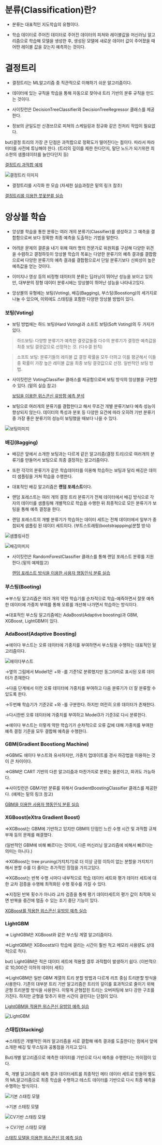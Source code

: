 # 분류(Classification)란?

- 분류는 대표적인 지도학습의 유형이다.

- 학습 데이터로 주어진 데이터로 주어진 데이터의 피쳐와 레이블값을 머신러닝 알고리즘으로 학습해 모델을 생성한 후, 생성된 모델에 새로운 데이터 값이 주어졌을 때 어떤 레이블 값을 갖는지 예측하는 것이다.


# 결정트리

- 결정트리는 ML알고리즘 중 직관적으로 이해하기 쉬운 알고리즘이다.

- 데이터에 있는 규칙을 학습을 통해 자동으로 찾아내 트리 기반의 분류 규칙을 만드는 것이다.

- 사이킷런은 DecisionTreeClassifier와 DecisionTreeRegressor 클래스를 제공한다.

- 정보의 균일도만 신경쓰므로 피쳐의 스케일링과 정규화 같은 전처리 작업이 필요없다.

but)결정 트리의 가장 큰 단점은 과적합으로 정확도가 떨어진다는 점이다. 따라서 파라미터를 사전에 튜닝해야 한다. (트리의 깊이를 제한 한다던지, 말단 노드가 되기위한 최소한의 샘플데이터를 늘인다던지 등)

[결정트리 과적합 예제](https://github.com/JIWON0520/TIL/blob/main/%EB%A8%B8%EC%8B%A0%EB%9F%AC%EB%8B%9D/%EC%8B%A4%EC%8A%B5/%EB%B6%84%EB%A5%98/%EA%B2%B0%EC%A0%95%ED%8A%B8%EB%A6%AC%20%EA%B3%BC%EC%A0%81%ED%95%A9%20%EC%8B%A4%EC%8A%B5.md)

![결정트리 이미지](https://s3.us-west-2.amazonaws.com/secure.notion-static.com/892a8bc5-5ade-46c6-b7f9-8fefca5628d5/Untitled.png?X-Amz-Algorithm=AWS4-HMAC-SHA256&X-Amz-Credential=AKIAT73L2G45O3KS52Y5%2F20210607%2Fus-west-2%2Fs3%2Faws4_request&X-Amz-Date=20210607T143026Z&X-Amz-Expires=86400&X-Amz-Signature=3e07cc88dc313dbe52dfd67573b25a60ed7f6125ae6f3ca3971e8267610ea2aa&X-Amz-SignedHeaders=host&response-content-disposition=filename%20%3D%22Untitled.png%22)
- 결정트리를 시각화 한 모습 (자세한 실습과정은 밑의 링크 참조)

[결정트리를 이용한 붓꽃분류 실습](https://github.com/JIWON0520/TIL/blob/main/%EB%A8%B8%EC%8B%A0%EB%9F%AC%EB%8B%9D/%EC%8B%A4%EC%8A%B5/%EB%B6%84%EB%A5%98/%EA%B2%B0%EC%A0%95%ED%8A%B8%EB%A6%AC%EB%A5%BC%20%EC%9D%B4%EC%9A%A9%ED%95%9C%20%EB%B6%93%EA%BD%83%EB%B6%84%EB%A5%98%20%EC%8B%A4%EC%8A%B5.md)


# 앙상블 학습

- 앙상블 학습을 통한 분류는 여러 개의 분류기(Classifier)를 생성하고 그 예측을 결합함으로써 보다 정확한 최종 예측을 도출하는 기법을 말한다.

- 어려운 문제의 결론을 내기 위해 여러 명의 전문가로 위원회를 구성해 다양한 위견을 수렴하고 결정하듯이 앙상블 학습의 목표는 다양한 분류기의 예측 결과를 결합함으로써 다양한 분류기의 예측 결과를 결합함으로서 단일 분류기보다 신뢰성이 높은 예측값을 얻는 것이다.

- 이미지나 영상 등의 비정형 데이터의 분류는 딥러닝이 뛰어난 성능을 보이고 있지만, 대부분의 정형 데이터 분류시에는 앙상블이 뛰어난 성능을 나타내고있다.

- 앙상블의 유형에는 보팅(Voting), 배깅(Bagging), 부스팅(Boostiong)의 세가지로 나눌 수 있으며, 이외에도 스태킹을 포함한 다양한 앙상블 방법이 있다.


### 보팅(Voting)

- 보팅 방법에는 하드 보팅(Hard Voting)과 소프트 보팅(Soft Voting)의 두 가지가 있다. 

> 하드보팅:  다양항 분류기가 예측한 결괏값들중 다수의 분류기가 결정한 예측값을 최종 보팅 결괏값으로 선정하는 것. (다수결 원칙)

> 소프트 보팅: 분류기들의 레이블 값 결정 확률을 모두 더하고 이를 평균해서 이들 중 확률이 가장 높은 레이블 값을 최종 보팅 결괏값으로 선정. 일반적인 보팅 방법.

- 사이킷런은 VotingClassifier 클래스를 제공함으로써 보팅 방식의 앙상블을 구현할 수 있다. (밑의 실습 참고)

  [보팅을 이용한 위스콘신 유방함 예측 분석](https://github.com/JIWON0520/TIL/blob/main/%EB%A8%B8%EC%8B%A0%EB%9F%AC%EB%8B%9D/%EC%8B%A4%EC%8A%B5/%EB%B6%84%EB%A5%98/%EB%B3%B4%ED%8C%85%EC%9D%84%20%EC%9D%B4%EC%9A%A9%ED%95%9C%20%EC%9C%84%EC%8A%A4%EC%BD%98%EC%8B%A0%20%EC%9C%A0%EB%B0%A9%ED%95%A8%20%EC%98%88%EC%B8%A1%20%EB%B6%84%EC%84%9D.md)

- 보팅으로 여러개의 분류기를 결합한다고 해서 무조건 개별 분류기보다 예측 성능이 향상되지 않는다. 데이터의 특성과 분포 등 다양한 요건에 따라 오히려 기반 분류기 중 가장 좋은 분류기의 성능이 보팅했을 때보다 나을 수 있다.

![보팅이미지](https://s3.us-west-2.amazonaws.com/secure.notion-static.com/6090b115-f5f7-45ab-8216-b03c8f7923ad/Untitled.png?X-Amz-Algorithm=AWS4-HMAC-SHA256&X-Amz-Credential=AKIAT73L2G45O3KS52Y5%2F20210607%2Fus-west-2%2Fs3%2Faws4_request&X-Amz-Date=20210607T160858Z&X-Amz-Expires=86400&X-Amz-Signature=84613a06d788e281550b970f9ad3d88253676c6495adab172d4f722d32322925&X-Amz-SignedHeaders=host&response-content-disposition=filename%20%3D%22Untitled.png%22)


### 배깅(Bagging)

- 배깅은 앞에서 소개한 보팅과는 다르게 같은 알고리즘(결정 트리)으로 여러개의 분류기를 만들어서 보팅으로 최종 결정하는 알고리즘이다. 

- 또한 각각의 분류기가 같은 학습데이터를 이용해 학습하는 보팅과 달리 배깅은 데이터 샘플링을 거쳐 학습을 수행한다.

- 대표적인 배깅 알고리즘은 **랜덤 포레스트**이다.

- 랜덤 포레스트는 여러 개의 결정 트리 분류기가 전체 데이터에서 배깅 방식으로 각자의 데이터를 샘플링해 개별적으로 학습을 수행한 뒤 최종적으로 모든 분류기가 보팅을 통해 예측 결정을 한다.

- 랜덤 포레스트의 개별 분류기가 학습하는 데이터 세트는 전체 데이터에서 일부가 중첩되게 샘플링 된 데이터 세트이다. (부트스트래핑(bootstrappping)분할 방식)

![샘플링사진](https://s3.us-west-2.amazonaws.com/secure.notion-static.com/12c472df-8c09-49a7-9a6b-0c5dbfbb35ca/Untitled.png?X-Amz-Algorithm=AWS4-HMAC-SHA256&X-Amz-Credential=AKIAT73L2G45O3KS52Y5%2F20210607%2Fus-west-2%2Fs3%2Faws4_request&X-Amz-Date=20210607T161029Z&X-Amz-Expires=86400&X-Amz-Signature=e918c9d2cd36a1add5901b8129e6631da1fc9577e213db9dcb126174c4f08b8f&X-Amz-SignedHeaders=host&response-content-disposition=filename%20%3D%22Untitled.png%22)

![배깅이미지](https://s3.us-west-2.amazonaws.com/secure.notion-static.com/01975723-afb8-439e-89b6-8f281ea21a1a/Untitled.png?X-Amz-Algorithm=AWS4-HMAC-SHA256&X-Amz-Credential=AKIAT73L2G45O3KS52Y5%2F20210607%2Fus-west-2%2Fs3%2Faws4_request&X-Amz-Date=20210607T161113Z&X-Amz-Expires=86400&X-Amz-Signature=acaeef0c5c320995d40edaab6c8ecebfb66bf701375f2f597fea400d7f87bd14&X-Amz-SignedHeaders=host&response-content-disposition=filename%20%3D%22Untitled.png%22)

- 사이킷런은 RandomForestClassifier 클래스를 통해 랜덤 포레스트 분류를 지원한다.(밑의 예제참고)

  [랜덤 포레스트 방식을 이용한 사용자 행동인식 분류 실습](https://github.com/JIWON0520/TIL/blob/main/%EB%A8%B8%EC%8B%A0%EB%9F%AC%EB%8B%9D/%EC%8B%A4%EC%8A%B5/%EB%B6%84%EB%A5%98/%EB%9E%9C%EB%8D%A4%20%ED%8F%AC%EB%A0%88%EC%8A%A4%ED%8A%B8%20%EB%B0%A9%EC%8B%9D%EC%9D%84%20%EC%9D%B4%EC%9A%A9%ED%95%9C%20%EC%82%AC%EC%9A%A9%EC%9E%90%20%ED%96%89%EB%8F%99%EC%9D%B8%EC%8B%9D%20%EB%B6%84%EB%A5%98%20%EC%8B%A4%EC%8A%B5.md)


### 부스팅(Booting)

⇒부스팅 알고리즘은 여러 개의 약한 학습기를 순차적으로 학습-예즉하면서 잘못 예측한 데이터에 가중치 부여를 통해 오류를 개선해 나가면서 학습하는 방식이다.

⇒대표적인 부스팅 알고리즘에는 AdaBoost(Adaptive boosting)과 GBM, XGBoost, LightGBM이 있다.

### AdaBoost(Adaptive Boosting)

⇒에이다 부스트는 오류 데이터에 가중치를 부여하면서 부스팅을 수행하는 대표적인 알고리즘이다.

![에이다부스트](https://s3.us-west-2.amazonaws.com/secure.notion-static.com/7491e9d2-86da-42fe-b40e-ced3a2cf86d6/Untitled.png?X-Amz-Algorithm=AWS4-HMAC-SHA256&X-Amz-Credential=AKIAT73L2G45O3KS52Y5%2F20210608%2Fus-west-2%2Fs3%2Faws4_request&X-Amz-Date=20210608T153947Z&X-Amz-Expires=86400&X-Amz-Signature=509a2961bb9c4bc8ed9f19059834d1cfc6e3769cd38cfc77598b4d4261b987bd&X-Amz-SignedHeaders=host&response-content-disposition=filename%20%3D%22Untitled.png%22)

→옆의 그림에서 Model1은 +와 -를 기준1로 분류했지만 동그라미로 표시된 오류 데이터가 존재한다

→다음 단계에서 이런 오류 데이터에 가중치를 부여하고 다음 분류기가 더 잘 분류할 수 있도록 한다.

→두번째 학습기가 기준2로 +와 -를 구분한다.  하지만 여전히 오류 데이터가 존재한다.

→다시한번 오류 데이터에 가중치를 부여하고 Model3가 기준3로 다시 분류한다.

⇒에이다 부스트는 이렇게 약한 학습기가 순차적으로 오류 값에 대해 가중치를 부여한 예측 결정 기준을 모두 결합해 예측을 수행한다.

### GBM(Gradient Boostiong Machine)

⇒GBM도 에이다 부스트와 유사하지만, 가중치 업데이트를 경사 하강법을 이용하는 것이 큰 차이이다.

⇒GBM은 CART 기반의 다른 알고리즘과 마찬가지로 분류는 물론이고, 회귀도 가능하다.

⇒사이킷런은 GBM기반 분류를 위해서 GradientBoostingClassifier 클래스를 제공한다. (예제는 밑의 링크 참고)

[GBM을 이용한 사용자 행동인식 분류 실습](https://github.com/JIWON0520/TIL/blob/main/%EB%A8%B8%EC%8B%A0%EB%9F%AC%EB%8B%9D/%EC%8B%A4%EC%8A%B5/%EB%B6%84%EB%A5%98/GBM%EC%9D%84%20%EC%9D%B4%EC%9A%A9%ED%95%9C%20%EC%82%AC%EC%9A%A9%EC%9E%90%20%ED%96%89%EB%8F%99%EC%9D%B8%EC%8B%9D%20%EB%B6%84%EB%A5%98%20%EC%8B%A4%EC%8A%B5.md)

### XGBoost(eXtra Gradient Boost)

⇒XGBoost는 GBM에 기반하고 있지만 GBM의 단점인 느린 수행 시간 및 과적합 규제 부재 등의 문제를 해결했다.

(일반적인 GBM에 비해 빠르다는 것이지, 다른 머신러닝 알고리즘에 비해서 빠르다는 의미는 아니다.)

⇒XGBoost는 tree pruning(가지치기)로 더 이상 긍정 이득이 없는 분할을 가지치기 해서 분할 수를 더 줄이는 추가적인 장점을 가지고있다.

⇒XGBoost는 반복 수행 시마다 내부적으로 학습 데이터 세트와 평가 데이터 세트에 대한 교차 검증을 수행해 최적화된 수행 횟수를 가질 수 있다.

⇒지정된 반복 횟수가 아니라 교차 검증을 통해 평기 데이터세트의 평가 값이 최적화 되면 반복을 중간에 멈출 수 있는 조기 중단 기능이 있다.

[XGBoost를 적용한 위스콘신 유방암 예측 실습](https://github.com/JIWON0520/TIL/blob/main/%EB%A8%B8%EC%8B%A0%EB%9F%AC%EB%8B%9D/%EC%8B%A4%EC%8A%B5/%EB%B6%84%EB%A5%98/XGBoost%EB%A5%BC%20%EC%A0%81%EC%9A%A9%ED%95%9C%20%EC%9C%84%EC%8A%A4%EC%BD%98%EC%8B%A0%20%EC%9C%A0%EB%B0%A9%EC%95%94%20%EC%98%88%EC%B8%A1%20%EC%8B%A4%EC%8A%B5.md)

### LightGBM

⇒ LightGBM은 XGBoost와 같은 부스팅 계열 알고리즘이다.

⇒LightGBM은 XGBoost보다 학습에 걸리는 시간이 훨씬 적고 메모리 사용량도 상대적으로 적다.

but) LightGBM은 적은 데이터 세트에 적용할 결루 과적합이 발생하기 쉽다. (이반적으로 10,000건 이하의 데이터 세트)

⇒LightGBM은 일반 GBM 계열의 트리 분할 방법과 다르게 리프 중심 트리분할 방식을 사용한다. 기존의 대부분 트리 기반 알고리즘은 트리의 깊이를 효과적으로 줄이기 위해 균형 트리분할 방식을 사용한다. 이렇게 균형잡힌 트리는 오버피팅에 보다 강한 구조를 가진다. 하지만 균형을 맞추기 위한 시간이 걸린다는 단점이 있다.

[LightGBM을 적용한 위스콘신 유방암 예측 실습](https://github.com/JIWON0520/TIL/blob/main/%EB%A8%B8%EC%8B%A0%EB%9F%AC%EB%8B%9D/%EC%8B%A4%EC%8A%B5/%EB%B6%84%EB%A5%98/LightGBM%EC%9D%84%20%EC%A0%81%EC%9A%A9%ED%95%9C%20%EC%9C%84%EC%8A%A4%EC%BD%98%EC%8B%A0%20%EC%9C%A0%EB%B0%A9%EC%95%94%20%EC%98%88%EC%B8%A1%20%EC%8B%A4%EC%8A%B5.md)

![LightGBM](https://s3.us-west-2.amazonaws.com/secure.notion-static.com/fe67b4aa-d347-45a9-8b7e-8a7f2c15abcf/Untitled.png?X-Amz-Algorithm=AWS4-HMAC-SHA256&X-Amz-Credential=AKIAT73L2G45O3KS52Y5%2F20210608%2Fus-west-2%2Fs3%2Faws4_request&X-Amz-Date=20210608T154020Z&X-Amz-Expires=86400&X-Amz-Signature=65e69114511bd350e29041dba05cd860edd21e3635829f63d1bf4f7d05300723&X-Amz-SignedHeaders=host&response-content-disposition=filename%20%3D%22Untitled.png%22)

### 스태킹(Stacking)

⇒스태킹은 개별적인 여러 알고리즘을 서로 결합해 예측 결과를 도출한다는 점에서 앞에 소개한 배깅 및 무스팅과 공통점을 가지고 있다.

But)개별 알고리즘으로 예측한 데이터를 기반으로 다시 예측을 수행한다는 차이점이 있다.

즉, 개별 알고리즘의 예측 결과 데이터세트를 최종적인 메타 데이터 세트로 만들어 별도의 ML알고리즘으로 최종 학습을 수행하고 테스트 데이터를 기반으로 다시 최종 예측을 수행하는 방식이다.

![기본 스태킹 모델](https://s3.us-west-2.amazonaws.com/secure.notion-static.com/00e5491a-dc0f-495a-a1fc-8939dc0f68c7/Untitled.png?X-Amz-Algorithm=AWS4-HMAC-SHA256&X-Amz-Credential=AKIAT73L2G45O3KS52Y5%2F20210611%2Fus-west-2%2Fs3%2Faws4_request&X-Amz-Date=20210611T061710Z&X-Amz-Expires=86400&X-Amz-Signature=0292e3670008d5e1e004f40e124e74f663ed5fe5a6c8773cf39236226cd3eaeb&X-Amz-SignedHeaders=host&response-content-disposition=filename%20%3D%22Untitled.png%22)

→기본 스태킹 모델

![CV기반 스태킹 모델](https://s3.us-west-2.amazonaws.com/secure.notion-static.com/51ff51b9-f9b5-4fa0-ad41-901c757d8bdc/Untitled.png?X-Amz-Algorithm=AWS4-HMAC-SHA256&X-Amz-Credential=AKIAT73L2G45O3KS52Y5%2F20210611%2Fus-west-2%2Fs3%2Faws4_request&X-Amz-Date=20210611T061750Z&X-Amz-Expires=86400&X-Amz-Signature=87e0b589d2f04b94d27c24b4a6dc368de03f76bb24a747943f73a81f567fbc84&X-Amz-SignedHeaders=host&response-content-disposition=filename%20%3D%22Untitled.png%22)

→ CV기반 스태킹 모델

[스태킹 모델을 이용한 위스콘신 암 예측 실습](https://github.com/JIWON0520/TIL/blob/main/%EB%A8%B8%EC%8B%A0%EB%9F%AC%EB%8B%9D/%EC%8B%A4%EC%8A%B5/%EB%B6%84%EB%A5%98/%EC%8A%A4%ED%83%9C%ED%82%B9%20%EB%AA%A8%EB%8D%B8%EC%9D%84%20%EC%9D%B4%EC%9A%A9%ED%95%9C%20%EC%9C%84%EC%8A%A4%EC%BD%98%EC%8B%A0%20%EC%95%94%20%EC%98%88%EC%B8%A1%20%EC%8B%A4%EC%8A%B5.md)
